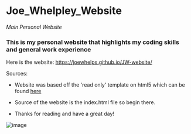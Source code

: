 # Joe_Whelpley_Website

_Main Personal Website_
### This is my personal website that highlights my coding skills and general work experience

Here is the website: https://joewhelps.github.io/JW-website/

Sources:
- Website was based off the 'read only' template on html5 which can be found [here](https://html5up.net/)
- Source of the website is the index.html file so begin there.

- Thanks for reading and have a great day!

![image](https://github.com/user-attachments/assets/5f7f9984-5d1d-41d2-93d6-1f9fe0dea30d)


